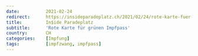 ```yaml
---
date:          2021-02-24
redirect:      https://insideparadeplatz.ch/2021/02/24/rote-karte-fuer-gruenen-impfpass/
title:         In$ide Paradeplatz
subtitle:      'Rote Karte für grünen Impfpass'
country:       CH
categories:    [Impfung]
tags:          [impfzwang, impfpass]
---
```

